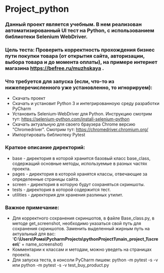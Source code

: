# Project_python
### <div align="lef">Данный проект является учебным. В нем реализован автоматизированный UI тест на Python, с использованием библиотеки Selenium WebDriver.
### <div align="lef">Цель теста: Проверить корректность прохождения бизнес пути покупки товара (от открытия сайта, авторизации, выбора товара и до момента оплаты), на примере интернет магазина https://befree.ru/muzhskaya .
### <div align="left">Что требуется для запуска (если, что-то из нижеперечисленного уже установленно, то игнорируем):
- Скачать проект
- Скачать и установит Python 3 и интегрированноую среду разработки PyCharm
- Установить Selenium-WebDriver для Python. Инструкцию смотрим тут: https://selenium-python.com/install-selenium-python
- Скачать актуальную для своего браузера Сhrome версию "Сhromedriver". Смотрим тут: https://chromedriver.chromium.org/
- Импортировать библиотеку Pytest
 
### <div align="left">Краткое описание директорий: </div>  
  
- base - директория в которой хранится базовый класс base_class, содержащий основные методы, используемые в разных частях проекта.
- pages - директория в которой хранятся классы, отвечающие за определенные страницы сайта.
- screen - директория в которую будут сохраняться скриншоты.
- tеsts - директория в которой содержится тест.
- utilities - директория для хранения разлиных утилит.
### <div align="left">Важное примечание: </div>
- Для корректного сохранения скриншотов, в файле Base_class.py, в методе get_screenshot, необходимо
указаться свой путь для сохранения скриншотов. Заменить выделенный жирным путь на
актуальный для вас: '**C:\\Users\\Рома\\PycharmProjects\\pythonProject1\\main_project_1\\screen\\**' + name_screenshot)
- Комментарии к классам и методам, можно уведеть на страницах проекта.
- Для запуска теста, в консоли PyCharm пишем: python -m pytest -s -v или python -m pytest -s -v test_buy_product.py
